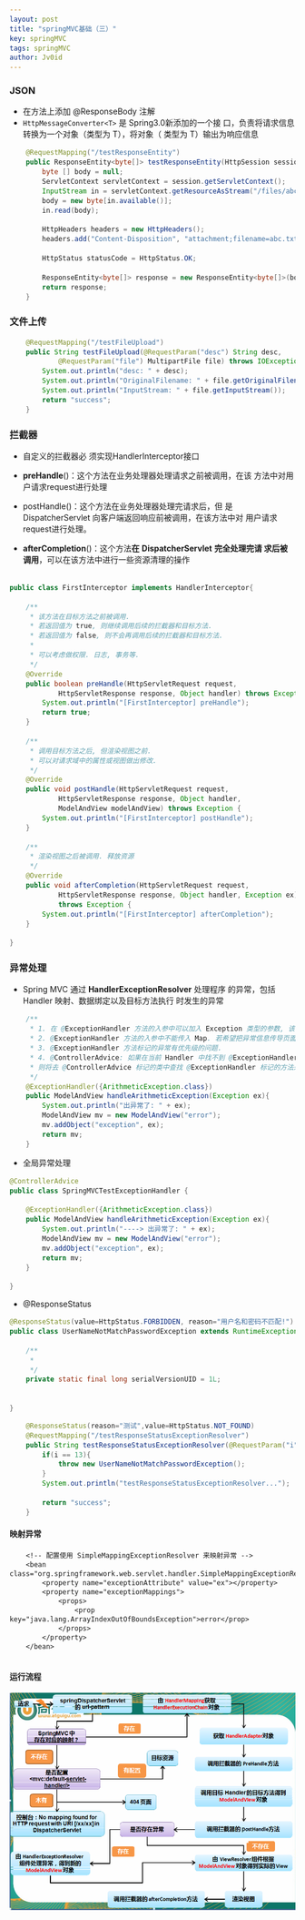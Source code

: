 ```yaml
---
layout: post
title: "springMVC基础（三）"
key: springMVC
tags: springMVC
author: Jv0id
---
```




### JSON

- 在方法上添加 @ResponseBody 注解
- `HttpMessageConverter<T>` 是 Spring3.0新添加的一个接  口，负责将请求信息转换为一个对象（类型为 T），将对象（  类型为 T）输出为响应信息

```java
	@RequestMapping("/testResponseEntity")
	public ResponseEntity<byte[]> testResponseEntity(HttpSession session) throws IOException{
		byte [] body = null;
		ServletContext servletContext = session.getServletContext();
		InputStream in = servletContext.getResourceAsStream("/files/abc.txt");
		body = new byte[in.available()];
		in.read(body);
		
		HttpHeaders headers = new HttpHeaders();
		headers.add("Content-Disposition", "attachment;filename=abc.txt");
		
		HttpStatus statusCode = HttpStatus.OK;
		
		ResponseEntity<byte[]> response = new ResponseEntity<byte[]>(body, headers, statusCode);
		return response;
	}

```



### 文件上传

```java
	@RequestMapping("/testFileUpload")
	public String testFileUpload(@RequestParam("desc") String desc, 
			@RequestParam("file") MultipartFile file) throws IOException{
		System.out.println("desc: " + desc);
		System.out.println("OriginalFilename: " + file.getOriginalFilename());
		System.out.println("InputStream: " + file.getInputStream());
		return "success";
	}

```



### 拦截器

- 自定义的拦截器必  须实现HandlerInterceptor接口
- **preHandle**()：这个方法在业务处理器处理请求之前被调用，在该  方法中对用户请求request进行处理

- postHandle()：这个方法在业务处理器处理完请求后，但  是DispatcherServlet 向客户端返回响应前被调用，在该方法中对  用户请求request进行处理。

- **afterCompletion**()：这个方法**在** **DispatcherServlet** **完全处理完请  求后被调用**，可以在该方法中进行一些资源清理的操作

```java

public class FirstInterceptor implements HandlerInterceptor{

	/**
	 * 该方法在目标方法之前被调用.
	 * 若返回值为 true, 则继续调用后续的拦截器和目标方法. 
	 * 若返回值为 false, 则不会再调用后续的拦截器和目标方法. 
	 * 
	 * 可以考虑做权限. 日志, 事务等. 
	 */
	@Override
	public boolean preHandle(HttpServletRequest request,
			HttpServletResponse response, Object handler) throws Exception {
		System.out.println("[FirstInterceptor] preHandle");
		return true;
	}

	/**
	 * 调用目标方法之后, 但渲染视图之前. 
	 * 可以对请求域中的属性或视图做出修改. 
	 */
	@Override
	public void postHandle(HttpServletRequest request,
			HttpServletResponse response, Object handler,
			ModelAndView modelAndView) throws Exception {
		System.out.println("[FirstInterceptor] postHandle");
	}

	/**
	 * 渲染视图之后被调用. 释放资源
	 */
	@Override
	public void afterCompletion(HttpServletRequest request,
			HttpServletResponse response, Object handler, Exception ex)
			throws Exception {
		System.out.println("[FirstInterceptor] afterCompletion");
	}

}


```



### 异常处理

- Spring MVC 通过 **HandlerExceptionResolver** 处理程序  的异常，包括 Handler 映射、数据绑定以及目标方法执行  时发生的异常

```java
	/**
	 * 1. 在 @ExceptionHandler 方法的入参中可以加入 Exception 类型的参数, 该参数即对应发生的异常对象
	 * 2. @ExceptionHandler 方法的入参中不能传入 Map. 若希望把异常信息传导页面上, 需要使用 ModelAndView 作为返回值
	 * 3. @ExceptionHandler 方法标记的异常有优先级的问题. 
	 * 4. @ControllerAdvice: 如果在当前 Handler 中找不到 @ExceptionHandler 方法来出来当前方法出现的异常, 
	 * 则将去 @ControllerAdvice 标记的类中查找 @ExceptionHandler 标记的方法来处理异常. 
	 */
	@ExceptionHandler({ArithmeticException.class})
	public ModelAndView handleArithmeticException(Exception ex){
		System.out.println("出异常了: " + ex);
		ModelAndView mv = new ModelAndView("error");
		mv.addObject("exception", ex);
		return mv;
	}

```



- 全局异常处理

```java
@ControllerAdvice
public class SpringMVCTestExceptionHandler {

	@ExceptionHandler({ArithmeticException.class})
	public ModelAndView handleArithmeticException(Exception ex){
		System.out.println("----> 出异常了: " + ex);
		ModelAndView mv = new ModelAndView("error");
		mv.addObject("exception", ex);
		return mv;
	}
	
}

```



- @ResponseStatus

```java
@ResponseStatus(value=HttpStatus.FORBIDDEN, reason="用户名和密码不匹配!")
public class UserNameNotMatchPasswordException extends RuntimeException{

	/**
	 * 
	 */
	private static final long serialVersionUID = 1L;

	
}

```

```java
	@ResponseStatus(reason="测试",value=HttpStatus.NOT_FOUND)
	@RequestMapping("/testResponseStatusExceptionResolver")
	public String testResponseStatusExceptionResolver(@RequestParam("i") int i){
		if(i == 13){
			throw new UserNameNotMatchPasswordException();
		}
		System.out.println("testResponseStatusExceptionResolver...");
		
		return "success";
	}

```



#### 映射异常

```
	<!-- 配置使用 SimpleMappingExceptionResolver 来映射异常 -->
	<bean class="org.springframework.web.servlet.handler.SimpleMappingExceptionResolver">
		<property name="exceptionAttribute" value="ex"></property>
		<property name="exceptionMappings">
			<props>
				<prop key="java.lang.ArrayIndexOutOfBoundsException">error</prop>
			</props>
		</property>
	</bean>	


```



#### 运行流程

![](https://raw.githubusercontent.com/jv0id/jv0id.github.io/master/images/mvc.png)
